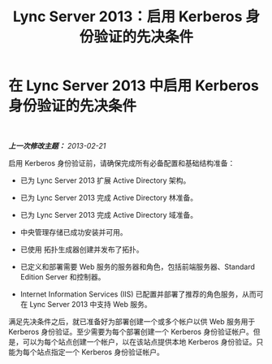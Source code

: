 ﻿---
title: Lync Server 2013：启用 Kerberos 身份验证的先决条件
TOCTitle: 启用 Kerberos 身份验证的先决条件
ms:assetid: 3f276a21-7476-4bc0-9fd1-59e844d2e9c1
ms:mtpsurl: https://technet.microsoft.com/zh-cn/library/Gg425909(v=OCS.15)
ms:contentKeyID: 49312620
ms.date: 05/19/2016
mtps_version: v=OCS.15
ms.translationtype: HT
---

# 在 Lync Server 2013 中启用 Kerberos 身份验证的先决条件

 

_**上一次修改主题：** 2013-02-21_

启用 Kerberos 身份验证前，请确保完成所有必备配置和基础结构准备：

  - 已为 Lync Server 2013 扩展 Active Directory 架构。

  - 已为 Lync Server 2013 完成 Active Directory 林准备。

  - 已为 Lync Server 2013 完成 Active Directory 域准备。

  - 中央管理存储已成功安装并可用。

  - 已使用 拓扑生成器创建并发布了拓扑。

  - 已定义和部署需要 Web 服务的服务器和角色，包括前端服务器、Standard Edition Server 和控制器。

  - Internet Information Services (IIS) 已配置并部署了推荐的角色服务，从而可在 Lync Server 2013 中支持 Web 服务。

满足先决条件之后，就已准备好为部署创建一个或多个帐户以供 Web 服务用于 Kerberos 身份验证。至少需要为每个部署创建一个 Kerberos 身份验证帐户。但是，可以为每个站点创建一个帐户，以在该站点提供本地 Kerberos 身份验证。只能为每个站点指定一个 Kerberos 身份验证帐户。

